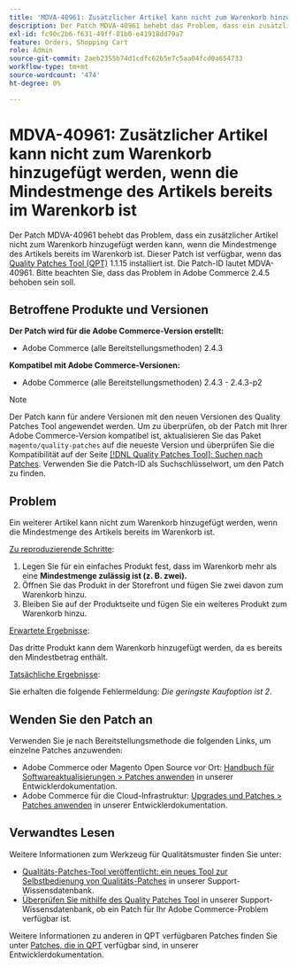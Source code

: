 ```yaml
---
title: 'MDVA-40961: Zusätzlicher Artikel kann nicht zum Warenkorb hinzugefügt werden, wenn die Mindestmenge des Artikels bereits im Warenkorb ist'
description: Der Patch MDVA-40961 behebt das Problem, dass ein zusätzlicher Artikel nicht zum Warenkorb hinzugefügt werden kann, wenn die Mindestmenge des Artikels bereits im Warenkorb ist. Dieser Patch ist verfügbar, wenn das [Quality Patches Tool (QPT)](/help/announcements/adobe-commerce-announcements/magento-quality-patches-released-new-tool-to-self-serve-quality-patches.md) 1.1.15 installiert ist. Die Patch-ID lautet MDVA-40961. Bitte beachten Sie, dass das Problem in Adobe Commerce 2.4.5 behoben sein soll.
exl-id: fc90c2b6-f631-49ff-81b0-e41918dd79a7
feature: Orders, Shopping Cart
role: Admin
source-git-commit: 2aeb2355b74d1cdfc62b5e7c5aa04fcd0a654733
workflow-type: tm+mt
source-wordcount: '474'
ht-degree: 0%

---
```


# MDVA-40961: Zusätzlicher Artikel kann nicht zum Warenkorb hinzugefügt werden, wenn die Mindestmenge des Artikels bereits im Warenkorb ist

Der Patch MDVA-40961 behebt das Problem, dass ein zusätzlicher Artikel nicht zum Warenkorb hinzugefügt werden kann, wenn die Mindestmenge des Artikels bereits im Warenkorb ist. Dieser Patch ist verfügbar, wenn das [Quality Patches Tool (QPT)](/help/announcements/adobe-commerce-announcements/magento-quality-patches-released-new-tool-to-self-serve-quality-patches.md) 1.1.15 installiert ist. Die Patch-ID lautet MDVA-40961. Bitte beachten Sie, dass das Problem in Adobe Commerce 2.4.5 behoben sein soll.

## Betroffene Produkte und Versionen

**Der Patch wird für die Adobe Commerce-Version erstellt:**

* Adobe Commerce (alle Bereitstellungsmethoden) 2.4.3

**Kompatibel mit Adobe Commerce-Versionen:**

* Adobe Commerce (alle Bereitstellungsmethoden) 2.4.3 - 2.4.3-p2

>[!NOTE]
>
>Der Patch kann für andere Versionen mit den neuen Versionen des Quality Patches Tool angewendet werden. Um zu überprüfen, ob der Patch mit Ihrer Adobe Commerce-Version kompatibel ist, aktualisieren Sie das Paket `magento/quality-patches` auf die neueste Version und überprüfen Sie die Kompatibilität auf der Seite [[!DNL Quality Patches Tool]: Suchen nach Patches](https://experienceleague.adobe.com/tools/commerce-quality-patches/index.html). Verwenden Sie die Patch-ID als Suchschlüsselwort, um den Patch zu finden.

## Problem

Ein weiterer Artikel kann nicht zum Warenkorb hinzugefügt werden, wenn die Mindestmenge des Artikels bereits im Warenkorb ist.

<u>Zu reproduzierende Schritte</u>:

1. Legen Sie für ein einfaches Produkt fest, dass im Warenkorb mehr als eine **Mindestmenge zulässig ist (z. B. zwei).**
1. Öffnen Sie das Produkt in der Storefront und fügen Sie zwei davon zum Warenkorb hinzu.
1. Bleiben Sie auf der Produktseite und fügen Sie ein weiteres Produkt zum Warenkorb hinzu.

<u>Erwartete Ergebnisse</u>:

Das dritte Produkt kann dem Warenkorb hinzugefügt werden, da es bereits den Mindestbetrag enthält.

<u>Tatsächliche Ergebnisse</u>:

Sie erhalten die folgende Fehlermeldung: *Die geringste Kaufoption ist 2*.

## Wenden Sie den Patch an

Verwenden Sie je nach Bereitstellungsmethode die folgenden Links, um einzelne Patches anzuwenden:

* Adobe Commerce oder Magento Open Source vor Ort: [Handbuch für Softwareaktualisierungen > Patches anwenden](https://experienceleague.adobe.com/en/docs/commerce-operations/tools/quality-patches-tool/usage) in unserer Entwicklerdokumentation.
* Adobe Commerce für die Cloud-Infrastruktur: [Upgrades und Patches > Patches anwenden](https://experienceleague.adobe.com/en/docs/commerce-cloud-service/user-guide/develop/upgrade/apply-patches) in unserer Entwicklerdokumentation.

## Verwandtes Lesen

Weitere Informationen zum Werkzeug für Qualitätsmuster finden Sie unter:

* [Qualitäts-Patches-Tool veröffentlicht: ein neues Tool zur Selbstbedienung von Qualitäts-Patches](/help/announcements/adobe-commerce-announcements/magento-quality-patches-released-new-tool-to-self-serve-quality-patches.md) in unserer Support-Wissensdatenbank.
* [Überprüfen Sie mithilfe des Quality Patches Tool](/help/support-tools/patches-available-in-qpt-tool/check-patch-for-magento-issue-with-magento-quality-patches.md) in unserer Support-Wissensdatenbank, ob ein Patch für Ihr Adobe Commerce-Problem verfügbar ist.

Weitere Informationen zu anderen in QPT verfügbaren Patches finden Sie unter [Patches, die in QPT](https://experienceleague.adobe.com/tools/commerce-quality-patches/index.html) verfügbar sind, in unserer Entwicklerdokumentation.
